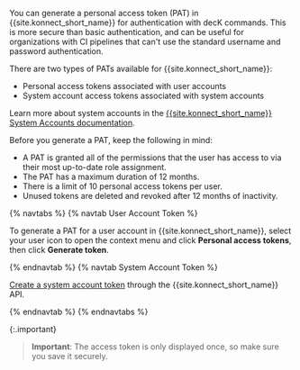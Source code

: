 <!-- Shared with Manage Runtime Groups with decK and Import Kong Gateway Entities into Konnect -->

You can generate a personal access token (PAT) in {{site.konnect_short_name}} for authentication with decK commands. This is more secure than basic authentication, and can be useful for organizations with CI pipelines that can't use the standard username and password authentication. 

There are two types of PATs available for {{site.konnect_short_name}}: 
* Personal access tokens associated with user accounts
* System account access tokens associated with system accounts

Learn more about system accounts in the [{{site.konnect_short_name}} System Accounts documentation](/konnect/org-management/system-accounts/).

Before you generate a PAT, keep the following in mind:

* A PAT is granted all of the permissions that the user has access to via their most up-to-date role assignment.
* The PAT has a maximum duration of 12 months.
* There is a limit of 10 personal access tokens per user.
* Unused tokens are deleted and revoked after 12 months of inactivity.

{% navtabs %}
{% navtab User Account Token %}

To generate a PAT for a user account in {{site.konnect_short_name}}, select your user icon to open the context menu 
 and click **Personal access tokens**, then click **Generate token**. 

{% endnavtab %}
{% navtab System Account Token %}

[Create a system account token](/konnect/org-management/system-accounts/#generate-a-system-account-access-token) through the {{site.konnect_short_name}} API.

{% endnavtab %}
{% endnavtabs %}

{:.important}
> **Important**: The access token is only displayed once, so make sure you save it securely. 